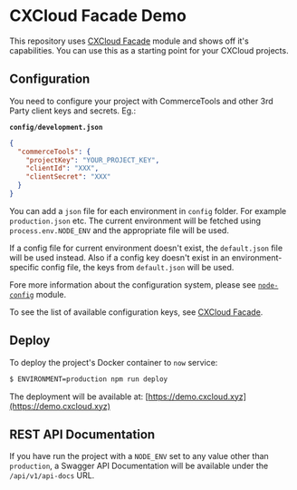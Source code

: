 # CXCloud Facade Demo

This repository uses [CXCloud Facade](https://github.com/cxcloud/cxcloud-facade) module and shows off it's capabilities. You can use this as a starting point for your CXCloud projects.

## Configuration

You need to configure your project with CommerceTools and other 3rd Party client keys and secrets. Eg.:

**`config/development.json`**

``` json
{
  "commerceTools": {
    "projectKey": "YOUR_PROJECT_KEY",
    "clientId": "XXX",
    "clientSecret": "XXX"
  }
}
```

You can add a `json` file for each environment in `config` folder. For example `production.json` etc. The current environment will be fetched using `process.env.NODE_ENV` and the appropriate file will be used.

If a config file for current environment doesn't exist, the `default.json` file will be used instead. Also if a config key doesn't exist in an environment-specific config file, the keys from `default.json` will be used.

Fore more information about the configuration system, please see [`node-config`](https://github.com/lorenwest/node-config) module.

To see the list of available configuration keys, see [CXCloud Facade](https://github.com/cxcloud/cxcloud-facade).

## Deploy

To deploy the project's Docker container to `now` service:

``` sh
$ ENVIRONMENT=production npm run deploy
```

The deployment will be available at: [https://demo.cxcloud.xyz](https://demo.cxcloud.xyz)

## REST API Documentation

If you have run the project with a `NODE_ENV` set to any value other than `production`, a Swagger API Documentation will be available under the `/api/v1/api-docs` URL.
